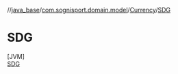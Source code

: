 //[java_base](../../../../index.md)/[com.sognisport.domain.model](../../index.md)/[Currency](../index.md)/[SDG](index.md)

# SDG

[JVM]\
[SDG](index.md)

